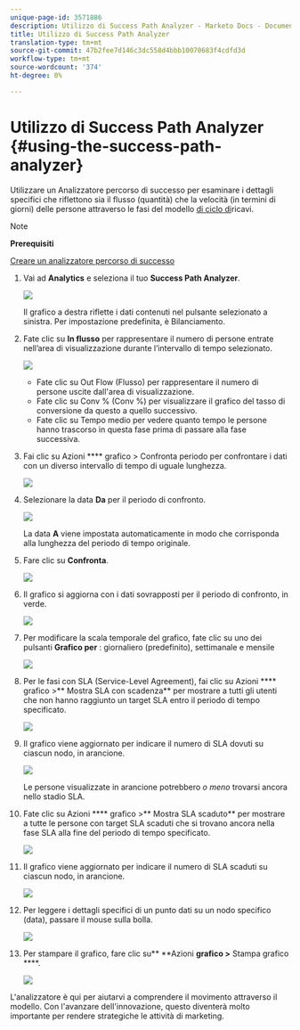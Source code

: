 ```yaml
---
unique-page-id: 3571886
description: Utilizzo di Success Path Analyzer - Marketo Docs - Documentazione prodotto
title: Utilizzo di Success Path Analyzer
translation-type: tm+mt
source-git-commit: 47b2fee7d146c3dc558d4bbb10070683f4cdfd3d
workflow-type: tm+mt
source-wordcount: '374'
ht-degree: 0%

---
```



# Utilizzo di Success Path Analyzer {#using-the-success-path-analyzer}

Utilizzare un Analizzatore percorso di successo per esaminare i dettagli specifici che riflettono sia il flusso (quantità) che la velocità (in termini di giorni) delle persone attraverso le fasi del modello [di ciclo di](understanding-revenue-models.md)ricavi.

>[!NOTE]
>
>**Prerequisiti**
>
>[Creare un analizzatore percorso di successo](create-a-success-path-analyzer.md)

1. Vai ad **Analytics** e seleziona il tuo **Success Path Analyzer**.

   ![](assets/image2015-6-12-17-3a23-3a53.png)

   Il grafico a destra riflette i dati contenuti nel pulsante selezionato a sinistra. Per impostazione predefinita, è Bilanciamento.

1. Fate clic su **In flusso** per rappresentare il numero di persone entrate nell’area di visualizzazione durante l’intervallo di tempo selezionato.

   ![](assets/image2015-6-12-17-3a30-3a52.png)

   * Fate clic su Out Flow (Flusso) per rappresentare il numero di persone uscite dall&#39;area di visualizzazione.
   * Fate clic su Conv % (Conv %) per visualizzare il grafico del tasso di conversione da questo a quello successivo.
   * Fate clic su Tempo medio per vedere quanto tempo le persone hanno trascorso in questa fase prima di passare alla fase successiva.

1. Fai clic su Azioni **** grafico > Confronta periodo per confrontare i dati con un diverso intervallo di tempo di uguale lunghezza.

   ![](assets/image2015-6-12-17-3a39-3a15.png)

1. Selezionare la data **Da** per il periodo di confronto.

   ![](assets/image2015-6-12-17-3a43-3a49.png)

   La data **A** viene impostata automaticamente in modo che corrisponda alla lunghezza del periodo di tempo originale.

1. Fare clic su **Confronta**.

   ![](assets/image2015-6-12-17-3a44-3a8.png)

1. Il grafico si aggiorna con i dati sovrapposti per il periodo di confronto, in verde.

   ![](assets/image2015-6-12-17-3a46-3a16.png)

1. Per modificare la scala temporale del grafico, fate clic su uno dei pulsanti **Grafico per** : giornaliero (predefinito), settimanale e mensile

   ![](assets/image2015-6-12-17-3a46-3a55.png)

1. Per le fasi con SLA (Service-Level Agreement), fai clic su Azioni **** grafico >** Mostra SLA con scadenza** per mostrare a tutti gli utenti che non hanno raggiunto un target SLA entro il periodo di tempo specificato.

   ![](assets/image2015-6-12-17-3a49-3a23.png)

1. Il grafico viene aggiornato per indicare il numero di SLA dovuti su ciascun nodo, in arancione.

   ![](assets/image2015-6-12-17-3a50-3a16.png)

   Le persone visualizzate in arancione potrebbero *o meno* trovarsi ancora nello stadio SLA.

1. Fate clic su Azioni **** grafico >** Mostra SLA scaduto** per mostrare a tutte le persone con target SLA scaduti che si trovano ancora nella fase SLA alla fine del periodo di tempo specificato.

   ![](assets/image2015-6-12-17-3a51-3a39.png)

1. Il grafico viene aggiornato per indicare il numero di SLA scaduti su ciascun nodo, in arancione.

   ![](assets/image2015-6-12-17-3a52-3a17.png)

1. Per leggere i dettagli specifici di un punto dati su un nodo specifico (data), passare il mouse sulla bolla.

   ![](assets/image2015-6-12-17-3a52-3a49.png)

1. Per stampare il grafico, fare clic su** **Azioni **grafico >** Stampa grafico ****.

   ![](assets/image2015-6-12-17-3a53-3a34.png)

L&#39;analizzatore è qui per aiutarvi a comprendere il movimento attraverso il modello. Con l&#39;avanzare dell&#39;innovazione, questo diventerà molto importante per rendere strategiche le attività di marketing.
